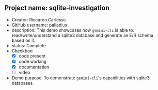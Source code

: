 ## Project name: sqlite-investigation

* Creator: Riccardo Carlesso
* GitHub username: palladius
* description: This demo showcases how `gemini-cli` is able to: read/write/understand a sqlite3 database and generate an E/R schema based on it.
* status: Complete
* Checkbox:
    * [X] code present
    * [X] code working
    * [X] documentation
    * [ ] video
* Demo purpose: To demonstrate `gemini-cli`'s capabilities with sqlite3 databases.
